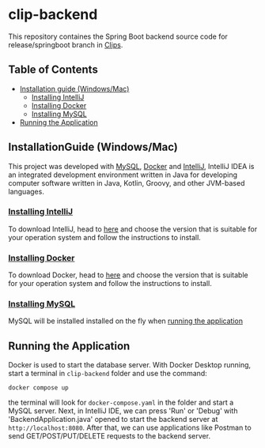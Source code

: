 # **clip-backend**

This repository containes the Spring Boot backend source code for release/springboot branch in [Clips](https://github.com/douglasdotc/Clips).

## **Table of Contents**
* [Installation guide (Windows/Mac)](#installation-guide)
    - [Installing IntelliJ](#install-intellij)
    - [Installing Docker](#install-docker)
    - [Installing MySQL](#install-mysql)
* [Running the Application](#run)

<a name="installation-guide"></a>
## **InstallationGuide (Windows/Mac)**

This project was developed with [MySQL](https://www.mysql.com/), [Docker](https://www.docker.com/) and [IntelliJ](https://www.jetbrains.com/idea/), IntelliJ IDEA is an integrated development environment written in Java for developing computer software written in Java, Kotlin, Groovy, and other JVM-based languages.

<a name="#install-intellij"></a>
### <u>Installing IntelliJ</u>

To download IntelliJ, head to [here](https://www.jetbrains.com/idea/download/#section=windows) and choose the version that is suitable for your operation system and follow the instructions to install.

<a name="#install-docker"></a>
### <u>Installing Docker</u>

To download Docker, head to [here](https://www.docker.com/) and choose the version that is suitable for your operation system and follow the instructions to install.


<a name="#install-mysql"></a>
### <u>Installing MySQL</u>
MySQL will be installed installed on the fly when [running the application](#run)



<a name="#run"></a>
## **Running the Application**

Docker is used to start the database server. With Docker Desktop running, start a terminal in `clip-backend` folder and use the command:

`docker compose up`

the terminal will look for `docker-compose.yaml` in the folder and start a MySQL server. Next, in IntelliJ IDE, we can press 'Run' or 'Debug' with 'BackendApplication.java' opened to start the backend server at `http://localhost:8080`. After that, we can use applications like Postman to send GET/POST/PUT/DELETE requests to the backend server.